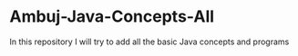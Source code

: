 # Ambuj-Java-Concepts-All
In this repository I will try to add all the basic Java concepts and programs
